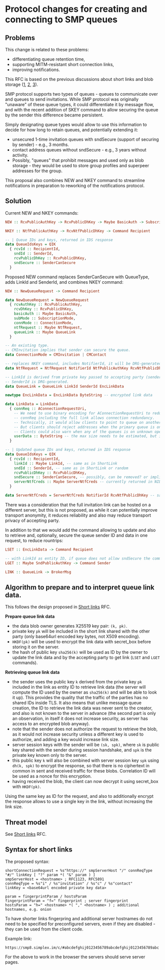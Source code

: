 # Protocol changes for creating and connecting to SMP queues

## Problems

This change is related to these problems:
- differentiating queue retention time,
- supporting MITM-resistant short connection links,
- improving notifications.

This RFC is based on the previous discussions about short links and blob storage ([1](./2024-06-21-short-links.md), [2](./2024-09-09-smp-blobs.md), [3](./2024-11-25-queue-blobs-2.md)).

SMP protocol supports two types of queues - queues to communicate over and queues to send invitations. While SMP protocol was originally "unaware" of these queue types, it could differentiate it by message flow, and with the recent addition of SKEY command to allow securing the queue by the sender this difference became persistent.

Simply designating queue types would allow to use this information to decide for how long to retain queues, and potentially extending it:
- unsecured 1-time invitation queues with sndSecure (support of securing by sender) - e.g., 3 months.
- contact address queues without sndSecure - e.g., 3 years without activity.
- Possibly, "queues" that prohibit messages and used only as blob storage - they would be used to store group profiles and superpeer addresses for the group.

This proposal also combines NEW and NKEY command to streamline notifications in preparation to reworking of the notifications protocol.

## Solution

Current NEW and NKEY commands:

```haskell
NEW :: RcvPublicAuthKey -> RcvPublicDhKey -> Maybe BasicAuth -> SubscriptionMode -> SenderCanSecure -> Command Recipient

NKEY :: NtfPublicAuthKey -> RcvNtfPublicDhKey -> Command Recipient

-- | Queue IDs and keys, returned in IDS response
data QueueIdsKeys = QIK
  { rcvId :: RecipientId,
    sndId :: SenderId,
    rcvPublicDhKey :: RcvPublicDhKey,
    sndSecure :: SenderCanSecure
  }
```

Proposed NEW command replaces SenderCanSecure with QueueType, adds LinkId and SenderId, and combines NKEY command:

```haskell
NEW :: NewQueueRequest -> Command Recipient

data NewQueueRequest = NewQueueRequest
  { rcvAuthKey :: RcvPublicAuthKey,
    rcvDhKey :: RcvPublicDhKey,
    basicAuth :: Maybe BasicAuth,
    subMode :: SubscriptionMode,
    connMode :: ConnectionMode,
    ntfRequest :: Maybe NtfRequest,
    queueLink :: Maybe QueueLink
  }

-- An existing type.
-- CMInvitation implies that sender can secure the queue.
data ConnectionMode = CMInvitation | CMContact

-- replaces NKEY command, includes NotifierId, it will be DRG-generated client-side.
data NtfRequest = NtfRequest NotifierId NtfPublicAuthKey RcvNtfPublicDhKey

-- LinkId is derived from private key passed to accepting party (sender) in the link, see below.
-- SenderId is DRG-generated.
data QueueLink = QueueLink LinkId SenderId EncLinkData

newtype EncLinkData = EncLinkData ByteString -- encrypted link data

data LinkData = LinkData
  { connReq :: AConnectionRequestUri,
    -- We need to use binary encoding for AConnectionRequestUri to reduce its size
    -- connReq including the full link allows connection redundancy.
    -- Technically, it would allow clients to point to queue on another server.
    -- But clients should reject addresses when the primary queue is on a different server.
    -- Clients could also warn when any of the queues is on unknown operator.
    userData :: ByteString -- the max size needs to be estimated, but it is likely to be ~ 14kb
  }

-- | Updated queue IDs and keys, returned in IDS response
data QueueIdsKeys = QIK
  { rcvId :: RecipientId,
    linkId :: Maybe LinkId, -- same as in ShortLink
    sndId :: SenderId, -- same as in ShortLink or random
    rcvPublicDhKey :: RcvPublicDhKey,
    sndSecure :: SenderCanSecure, -- possibly, can be removed? or implied?
    serverNtfCreds :: Maybe ServerNtfCreds -- currently returned in NID response
  }

data ServerNtfCreds = ServerNtfCreds NotifierId RcvNtfPublicDhKey -- same NotifierId as in NtfRequest
```

There was a consideration that the full invitation link can be hosted on a different server, but this is not proposed, as while it can potentially improve transport anonymity, it reduces reliability and also may reduce transport privacy of accepting party.

In addition to that we would add the command allowing to update and also to retrieve and, optionally, secure the queue sender ID and data in one request, to reduce rountrips:

```haskell
LSET :: EncLinkData -> Command Recipient

-- with LinkId as entity ID, if queue does not allow sndSecure the command will fail, same as SKEY
LGET :: Maybe SndPublicAuthKey -> Command Sender

LINK :: QueueLink -> BrokerMsg
```

## Algorithm to prepare and to interpret queue link data.

This follows the design proposed in [Short links](./2024-06-21-short-links.md) RFC.

**Prepare queue link data**

- the data blob owner generates X25519 key pair: `(k, pk)`.
- private key `pk` will be included in the short link shared with the other party (only base64url encoded key bytes, not X509 encoding).
- `HKDF(pk)` will be used to encrypt the link data with secret_box before storing it on the server.
- the hash of public key `sha256(k)` will be used as ID by the owner to update the link data and by the accepting party to get link (`LSET` and `LGET` commands).

**Retrieving queue link data**

- the sender uses the public key `k` derived from the private key `pk` included in the link as entity ID to retrieve link data (the server will compute the ID used by the owner as `sha256(k)` and will be able to look it up). This provides the quality that the traffic of the parties has no shared IDs inside TLS. It also means that unlike message queue creation, the ID to retrieve the link data was never sent to the creator, and also is not known to the server in advance (the second part is only an observation, in itself it does not increase security, as server has access to an encrypted blob anyway).
- note that the sender does not authorize the request to retrieve the blob, as it would not increase security unless a different key is used to authorize, and adding a key would increase link size.
- server session keys with the sender will be `(sk, spk)`, where `sk` is public key shared with the sender during session handshake, and `spk` is the private key known only to the server.
- this public key `k` will also be combined with server session key `spk` using `dh(k, spk)` to encrypt the response, so that there is no ciphertext in common in sent and received traffic for these blobs. Correlation ID will be used as a nonce for this encryption.
- having received the blob, the client can now decrypt it using secret_box with `HKDF(pk)`.

Using the same key as ID for the request, and also to additionally encrypt the response allows to use a single key in the link, without increasing the link size.

## Threat model

See [Short links](./2024-06-21-short-links.md) RFC.

## Syntax for short links

The proposed syntax:

```abnf
shortConnectionRequest = %s"https://" smpServerHost "/" connReqType "#/" linkKey [ "?" param *( "&" param ) ]
smpServerHost = <hostname> ; RFC1123, RFC5891
connReqType = %s"i" / %s"invitation" / %s"c" / %s"contact"
linkKey = <base64url encoded private key data>

param = fingerprintParam / hostsParam
fingerprintParam = "f=" fingerprint ; server fingerprint
hostsParam = "h=" <hostname> *( "," <hostname> ) ; additional hostnames, e.g. onion
```

To have shorter links fingerpring and additional server hostnames do not need to be specified for preconfigured servers, even if they are disabled - they can be used from the client code.

Example link:

```
https://smp8.simplex.im/c/#abcdefghij0123456789abcdefghij0123456789abc
```

For the above to work in the browser the servers should serve server pages.

